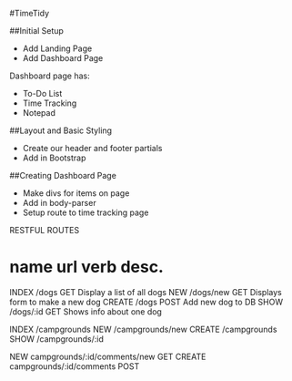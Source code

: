 #TimeTidy

##Initial Setup
* Add Landing Page
* Add Dashboard Page

Dashboard page has:
   * To-Do List
   * Time Tracking
   * Notepad

##Layout and Basic Styling
* Create our header and footer partials
* Add in Bootstrap

##Creating Dashboard Page
* Make divs for items on page
* Add in body-parser
* Setup route to time tracking page

<!--##Style the campgrounds page-->
<!--* Add a better header/title-->
<!--* Make campgrounds display in a grid-->

<!--##Style the Navbar and Form-->
<!--* Add a navbar to all templates-->
<!--* Style the new campground form-->

<!--##Add Mongoose-->
<!--* Install and configure Mongoose-->
<!--* Setup campground model-->
<!--* Use campground model inside of our routes-->

<!--##Show Page-->
<!--* Review the RESTful routes we've seen so far-->
<!--* Add description to our campground model-->
<!--* Show db.collection.drop()-->
<!--* Add a show route/template-->

<!--##Refactor Mongoose Code-->
<!--* Create a models directory-->
<!--* Use module.exports-->
<!--* Require everything correctly!-->

<!--##Add Seeds File-->
<!--* Add a seeds.js file-->
<!--* Run the seeds file every time the server starts-->

<!--##Add the Comment model!-->
<!--* Make our errors go away!-->
<!--* Display comments on campground show page-->

<!--##Comment New/Create-->
<!--* Discuss nested routes-->
<!--* Add the comment new and create routes-->
<!--* Add the new comment form-->

<!--##Style Show Page-->
<!--* Add sidebar to show page-->
<!--* Display comments nicely-->

<!--##Finish Styling Show Page-->
<!--* Add public directory-->
<!--* Add custom stylesheet-->

<!--##Auth Pt. 1 - Add User Model-->
<!--* Install all packages needed for auth-->
<!--* Define User model -->

<!--##Auth Pt. 2 - Register-->
<!--* Configure Passport-->
<!--* Add register routes-->
<!--* Add register template-->

<!--##Auth Pt. 3 - Login-->
<!--* Add login routes-->
<!--* Add login template-->

<!--##Auth Pt. 4 - Logout/Navbar-->
<!--* Add logout route-->
<!--* Prevent user from adding a comment if not signed in-->
<!--* Add links to navbar-->

<!--##Auth Pt. 5 - Show/Hide Links-->
<!--* Show/hide auth links in navbar -->

<!--##Refactor The Routes-->
<!--* Use Express router to reoragnize all routes-->

<!--##Users + Comments-->
<!--* Associate users and comments-->
<!--* Save author's name to a comment automatically-->

<!--##Users + Campgrounds-->
<!--* Prevent an unauthenticated user from creating a campground-->
<!--* Save username+id to newly created campground-->


<!--TODOS-->
<!--* Add "back" redirect to login-->
<!--* Add method-override-->
<!--* BOOTSTRAP NAV COLLPASE JS-->
<!--* Flash Messages-->
<!--* Refactor container div to header-->
<!--* Show/hide delete and update buttons-->
<!--* style login/register forms-->
<!--* Random Background Landing Page-->
<!--* Refactor middleware-->
<!--* change styling in show template - comment delete/update-->
<!--* UPATE/DELETE CAMPGROUND-->

<!--* BOOTSTRAP NAV COLLPASE JS-->
<!--* Flash Messages-->
<!--* Refactor container div to header-->
<!--* Show/hide delete and update buttons-->
<!--* style login/register forms-->
<!--* Random Background Landing Page-->
<!--* Refactor middleware-->
<!--* change styling in show template - comment delete/update-->
<!--* UPDATE/DELETE CAMPGROUND-->




RESTFUL ROUTES

name      url      verb    desc.
===============================================
INDEX   /dogs      GET   Display a list of all dogs
NEW     /dogs/new  GET   Displays form to make a new dog
CREATE  /dogs      POST  Add new dog to DB
SHOW    /dogs/:id  GET   Shows info about one dog

INDEX   /campgrounds
NEW     /campgrounds/new
CREATE  /campgrounds
SHOW    /campgrounds/:id

NEW     campgrounds/:id/comments/new    GET
CREATE  campgrounds/:id/comments      POST